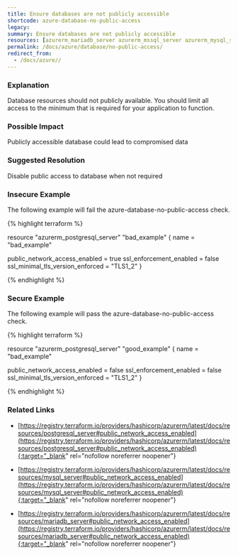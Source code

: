 ```yaml
---
title: Ensure databases are not publicly accessible
shortcode: azure-database-no-public-access
legacy: 
summary: Ensure databases are not publicly accessible 
resources: [azurerm_mariadb_server azurerm_mssql_server azurerm_mysql_server azurerm_postgresql_server] 
permalink: /docs/azure/database/no-public-access/
redirect_from: 
  - /docs/azure//
---
```


### Explanation

Database resources should not publicly available. You should limit all access to the minimum that is required for your application to function.

### Possible Impact
Publicly accessible database could lead to compromised data

### Suggested Resolution
Disable public access to database when not required


### Insecure Example

The following example will fail the azure-database-no-public-access check.

{% highlight terraform %}

resource "azurerm_postgresql_server" "bad_example" {
  name                = "bad_example"

  public_network_access_enabled    = true
  ssl_enforcement_enabled          = false
  ssl_minimal_tls_version_enforced = "TLS1_2"
}

{% endhighlight %}



### Secure Example

The following example will pass the azure-database-no-public-access check.

{% highlight terraform %}

resource "azurerm_postgresql_server" "good_example" {
  name                = "bad_example"

  public_network_access_enabled    = false
  ssl_enforcement_enabled          = false
  ssl_minimal_tls_version_enforced = "TLS1_2"
}

{% endhighlight %}



### Related Links


- [https://registry.terraform.io/providers/hashicorp/azurerm/latest/docs/resources/postgresql_server#public_network_access_enabled](https://registry.terraform.io/providers/hashicorp/azurerm/latest/docs/resources/postgresql_server#public_network_access_enabled){:target="_blank" rel="nofollow noreferrer noopener"}

- [https://registry.terraform.io/providers/hashicorp/azurerm/latest/docs/resources/mysql_server#public_network_access_enabled](https://registry.terraform.io/providers/hashicorp/azurerm/latest/docs/resources/mysql_server#public_network_access_enabled){:target="_blank" rel="nofollow noreferrer noopener"}

- [https://registry.terraform.io/providers/hashicorp/azurerm/latest/docs/resources/mariadb_server#public_network_access_enabled](https://registry.terraform.io/providers/hashicorp/azurerm/latest/docs/resources/mariadb_server#public_network_access_enabled){:target="_blank" rel="nofollow noreferrer noopener"}


